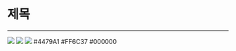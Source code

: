 # 제목
---
<img src="https://img.shields.io/badge/mysql-##4479A1?style=flat-square&logo=postman&logoColor=#4479A1"/>
<img src="https://img.shields.io/badge/intellj-#FF6C37?style=flat-square&logo=postman&logoColor=#FF6C37"/>
<img src="https://img.shields.io/badge/postman-#000000?style=flat-square&logo=postman&logoColor=#000000"/>
#4479A1
#FF6C37
#000000 
